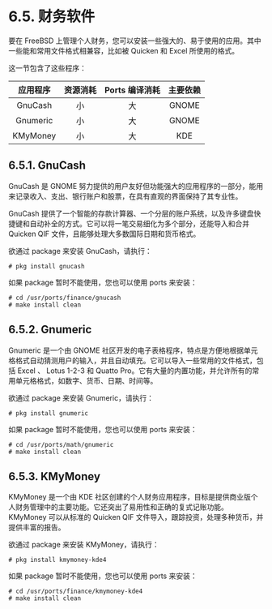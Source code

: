 # 6.5. 财务软件

要在 FreeBSD 上管理个人财务，您可以安装一些强大的、易于使用的应用。其中一些能和常用文件格式相兼容，比如被 Quicken 和 Excel 所使用的格式。

这一节包含了这些程序：

| 应用程序 | 资源消耗 | Ports 编译消耗 | 主要依赖 |
| :------: | :------: | :------------: | :------: |
|GnuCash|小|大|GNOME|
|Gnumeric|小|大|GNOME|
|KMyMoney|小|大|KDE|

## 6.5.1. GnuCash

GnuCash 是 GNOME 努力提供的用户友好但功能强大的应用程序的一部分，能用来记录收入、支出、银行账户和股票，在具有直观的界面保持了其专业性。

GnuCash 提供了一个智能的存款计算器、一个分层的账户系统，以及许多键盘快捷键和自动补全的方式。它可以将一笔交易细化为多个部分，还能导入和合并 Quicken QIF 文件，且能够处理大多数国际日期和货币格式。

欲通过 package 来安装 GnuCash，请执行：

```
# pkg install gnucash
```

如果 package 暂时不能使用，您也可以使用 ports 来安装：

```
# cd /usr/ports/finance/gnucash
# make install clean
```

## 6.5.2. Gnumeric

Gnumeric 是一个由 GNOME 社区开发的电子表格程序，特点是方便地根据单元格格式自动猜测用户的输入，并且自动填充。它可以导入一些常用的文件格式，包括 Excel 、 Lotus 1-2-3 和 Quatto Pro。它有大量的内置功能，并允许所有的常用单元格格式，如数字、货币、日期、时间等。

欲通过 package 来安装 Gnumeric，请执行：

```
# pkg install gnumeric
```

如果 package 暂时不能使用，您也可以使用 ports 来安装：

```
# cd /usr/ports/math/gnumeric
# make install clean
```

## 6.5.3. KMyMoney

KMyMoney 是一个由 KDE 社区创建的个人财务应用程序，目标是提供商业版个人财务管理中的主要功能。它还突出了易用性和正确的复式记账功能。KMyMoney 可以从标准的 Quicken QIF 文件导入，跟踪投资，处理多种货币，并提供丰富的报告。

欲通过 package 来安装 KMyMoney，请执行：

```
# pkg install kmymoney-kde4
```

如果 package 暂时不能使用，您也可以使用 ports 来安装：

```
# cd /usr/ports/finance/kmymoney-kde4
# make install clean
```

